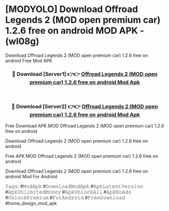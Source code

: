 # [MODYOLO] Download Offroad Legends 2 (MOD open premium car) 1.2.6 free on android MOD APK - (wl08g)
Download Offroad Legends 2 (MOD open premium car) 1.2.6 free on android Free Mod APK

<div align="center">
<h3>🔴 Download [Server1] 👉👉 <a href="https://apk-comot.site?title=Offroad_Legends_2_(MOD_open_premium_car)_1.2.6_free_on_android">Offroad Legends 2 (MOD open premium car) 1.2.6 free on android Mod Apk</a></h3><br>

<h3>🔴 Download [Server2] 👉👉 <a href="https://apk-comot.site?title=Offroad_Legends_2_(MOD_open_premium_car)_1.2.6_free_on_android">Offroad Legends 2 (MOD open premium car) 1.2.6 free on android Mod Apk</a></h3>
</div>


Free Download APK MOD Offroad Legends 2 (MOD open premium car) 1.2.6 free on android

Download Offroad Legends 2 (MOD open premium car) 1.2.6 free on android 

Free APK MOD Offroad Legends 2 (MOD open premium car) 1.2.6 free on android 

Download Offroad Legends 2 (MOD open premium car) 1.2.6 free on android Mod For Android

𝚃𝚊𝚐𝚜: #𝙼𝚘𝚍𝙰𝚙𝚔 #𝙳𝚘𝚠𝚗𝚕𝚘𝚊𝚍𝙼𝚘𝚍𝙰𝚙𝚔 #𝙰𝚙𝚔𝙻𝚊𝚝𝚎𝚜𝚝𝚅𝚎𝚛𝚜𝚒𝚘𝚗 #𝙰𝚙𝚔𝚄𝚗𝚕𝚒𝚖𝚒𝚝𝚎𝚍𝙼𝚘𝚗𝚎𝚢 #𝙰𝚙𝚔𝚄𝚗𝚕𝚘𝚌𝚔𝙰𝚕𝚕 #𝙰𝚙𝚔𝙽𝚘𝙰𝚍𝚜 #𝚄𝚗𝚕𝚘𝚌𝚔𝙿𝚛𝚎𝚖𝚒𝚞𝚖 #𝙵𝚘𝚛𝙰𝚗𝚍𝚛𝚘𝚒𝚍 #𝙵𝚛𝚎𝚎𝙳𝚘𝚠𝚗𝚕𝚘𝚊𝚍 #home_design_mod_apk